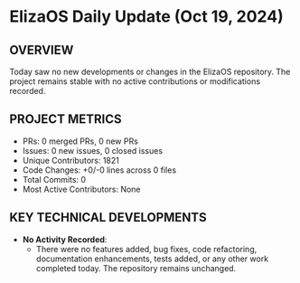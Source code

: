 # ElizaOS Daily Update (Oct 19, 2024)

## OVERVIEW 
Today saw no new developments or changes in the ElizaOS repository. The project remains stable with no active contributions or modifications recorded.

## PROJECT METRICS
- PRs: 0 merged PRs, 0 new PRs
- Issues: 0 new issues, 0 closed issues
- Unique Contributors: 1821
- Code Changes: +0/-0 lines across 0 files
- Total Commits: 0
- Most Active Contributors: None

## KEY TECHNICAL DEVELOPMENTS
- **No Activity Recorded**: 
  - There were no features added, bug fixes, code refactoring, documentation enhancements, tests added, or any other work completed today. The repository remains unchanged.